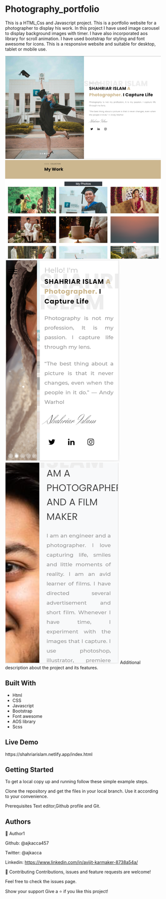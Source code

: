 # Photography_portfolio

This is a HTML,Css and Javascript project. This is a portfolio website for a photographer to display his work. In this project I have used image carousel to display background images with timer. I have also incorporated aos library for scroll animation. I have used bootstrap for styling and font awesome for icons. This is a responsive website and suitable for desktop, tablet or mobile use.  

<img src="images/image1.PNG" alt="projectimg">
<img src="images/image2.PNG" alt="projectimg">
<img src="images/image3.PNG" alt="projectimg">
<img src="images/image4.PNG" alt="projectimg">

</h1>Additional description about the project and its features.</h1>

<h2>Built With</h2>

- Html
- CSS
- Javascript
- Bootstrap
- Font awesome
- AOS library
- Scss

<h2>Live Demo</h2>
https://shahriarislam.netlify.app/index.html

<h2>Getting Started</h2>
To get a local copy up and running follow these simple example steps.

Clone the repository and get the files in your local branch. Use it according
to your convenience.

Prerequisites
Text editor,Github profile and Git.

<h2>Authors</h2>

👤 Author1

Github: @ajkacca457

Twitter: @ajkacca

Linkedin: https://www.linkedin.com/in/avijit-karmaker-8738a54a/



🤝 Contributing
Contributions, issues and feature requests are welcome!

Feel free to check the issues page.

Show your support
Give a ⭐️ if you like this project!
